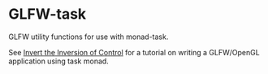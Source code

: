 GLFW-task
=========

GLFW utility functions for use with monad-task.

See [Invert the Inversion of Control](http://www.thev.net/PaulLiu/invert-inversion.html) for a tutorial on writing a GLFW/OpenGL application using task monad.

